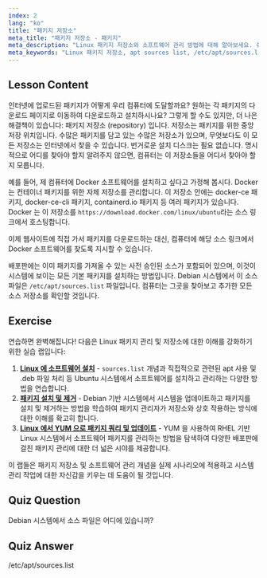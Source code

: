 ```yaml
---
index: 2
lang: "ko"
title: "패키지 저장소"
meta_title: "패키지 저장소 - 패키지"
meta_description: "Linux 패키지 저장소와 소프트웨어 관리 방법에 대해 알아보세요. 쉬운 설치를 위해 /etc/apt/sources.list와 같은 패키지 소스를 찾고 추가하는 방법을 알아보세요."
meta_keywords: "Linux 패키지 저장소, apt sources list, /etc/apt/sources.list, Linux 패키지, Linux 초보자, Linux 튜토리얼, 패키지 관리"
---
```


## Lesson Content

인터넷에 업로드된 패키지가 어떻게 우리 컴퓨터에 도달할까요? 원하는 각 패키지의 다운로드 페이지로 이동하여 다운로드하고 설치하시나요? 그렇게 할 수도 있지만, 더 나은 해결책이 있습니다: 패키지 저장소 (repository) 입니다. 저장소는 패키지를 위한 중앙 저장 위치입니다. 수많은 패키지를 담고 있는 수많은 저장소가 있으며, 무엇보다도 이 모든 저장소는 인터넷에서 찾을 수 있습니다. 번거로운 설치 디스크는 필요 없습니다. 명시적으로 어디를 찾아야 할지 알려주지 않으면, 컴퓨터는 이 저장소들을 어디서 찾아야 할지 모릅니다.

예를 들어, 제 컴퓨터에 Docker 소프트웨어를 설치하고 싶다고 가정해 봅시다. Docker 는 컨테이너 패키지를 위한 자체 저장소를 관리합니다. 이 저장소 안에는 docker-ce 패키지, docker-ce-cli 패키지, containerd.io 패키지 등 여러 패키지가 있습니다. Docker 는 이 저장소를 `https://download.docker.com/linux/ubuntu`라는 소스 링크에서 호스팅합니다.

이제 웹사이트에 직접 가서 패키지를 다운로드하는 대신, 컴퓨터에 해당 소스 링크에서 Docker 소프트웨어를 찾도록 지시할 수 있습니다.

배포판에는 이미 패키지를 가져올 수 있는 사전 승인된 소스가 포함되어 있으며, 이것이 시스템에 보이는 모든 기본 패키지를 설치하는 방법입니다. Debian 시스템에서 이 소스 파일은 `/etc/apt/sources.list` 파일입니다. 컴퓨터는 그곳을 찾아보고 추가한 모든 소스 저장소를 확인할 것입니다.

## Exercise

연습하면 완벽해집니다! 다음은 Linux 패키지 관리 및 저장소에 대한 이해를 강화하기 위한 실습 랩입니다:

1. **[Linux 에 소프트웨어 설치](https://labex.io/ko/labs/linux-software-installation-on-linux-18005)** - `sources.list` 개념과 직접적으로 관련된 apt 사용 및 .deb 파일 처리 등 Ubuntu 시스템에서 소프트웨어를 설치하고 관리하는 다양한 방법을 연습합니다.
2. **[패키지 설치 및 제거](https://labex.io/ko/labs/linux-installing-and-removing-packages-385380)** - Debian 기반 시스템에서 시스템을 업데이트하고 패키지를 설치 및 제거하는 방법을 학습하여 패키지 관리자가 저장소와 상호 작용하는 방식에 대한 이해를 확고히 합니다.
3. **[Linux 에서 YUM 으로 패키지 쿼리 및 업데이트](https://labex.io/ko/labs/rhel-query-and-update-packages-with-yum-in-linux-590869)** - YUM 을 사용하여 RHEL 기반 Linux 시스템에서 소프트웨어 패키지를 관리하는 방법을 탐색하여 다양한 배포판에 걸친 패키지 관리에 대한 더 넓은 시야를 제공합니다.

이 랩들은 패키지 저장소 및 소프트웨어 관리 개념을 실제 시나리오에 적용하고 시스템 관리 작업에 대한 자신감을 키우는 데 도움이 될 것입니다.

## Quiz Question

Debian 시스템에서 소스 파일은 어디에 있습니까?

## Quiz Answer

/etc/apt/sources.list
